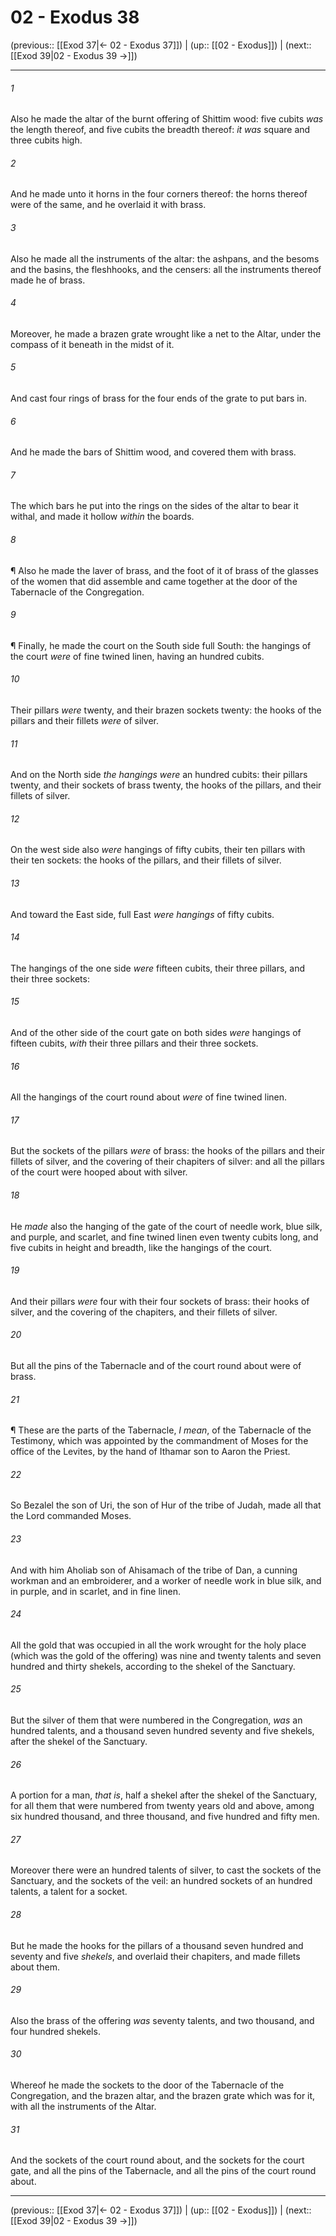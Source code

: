 # 02 - Exodus 38

(previous:: [[Exod 37|← 02 - Exodus 37]]) | (up:: [[02 - Exodus]]) | (next:: [[Exod 39|02 - Exodus 39 →]])

***


###### 1 
Also he made the altar of the burnt offering of Shittim wood: five cubits _was_ the length thereof, and five cubits the breadth thereof: _it was_ square and three cubits high. 

###### 2 
And he made unto it horns in the four corners thereof: the horns thereof were of the same, and he overlaid it with brass. 

###### 3 
Also he made all the instruments of the altar: the ashpans, and the besoms and the basins, the fleshhooks, and the censers: all the instruments thereof made he of brass. 

###### 4 
Moreover, he made a brazen grate wrought like a net to the Altar, under the compass of it beneath in the midst of it. 

###### 5 
And cast four rings of brass for the four ends of the grate to put bars in. 

###### 6 
And he made the bars of Shittim wood, and covered them with brass. 

###### 7 
The which bars he put into the rings on the sides of the altar to bear it withal, and made it hollow _within_ the boards. 

###### 8 
¶ Also he made the laver of brass, and the foot of it of brass of the glasses of the women that did assemble and came together at the door of the Tabernacle of the Congregation. 

###### 9 
¶ Finally, he made the court on the South side full South: the hangings of the court _were_ of fine twined linen, having an hundred cubits. 

###### 10 
Their pillars _were_ twenty, and their brazen sockets twenty: the hooks of the pillars and their fillets _were_ of silver. 

###### 11 
And on the North side _the hangings were_ an hundred cubits: their pillars twenty, and their sockets of brass twenty, the hooks of the pillars, and their fillets of silver. 

###### 12 
On the west side also _were_ hangings of fifty cubits, their ten pillars with their ten sockets: the hooks of the pillars, and their fillets of silver. 

###### 13 
And toward the East side, full East _were hangings_ of fifty cubits. 

###### 14 
The hangings of the one side _were_ fifteen cubits, their three pillars, and their three sockets: 

###### 15 
And of the other side of the court gate on both sides _were_ hangings of fifteen cubits, _with_ their three pillars and their three sockets. 

###### 16 
All the hangings of the court round about _were_ of fine twined linen. 

###### 17 
But the sockets of the pillars _were_ of brass: the hooks of the pillars and their fillets of silver, and the covering of their chapiters of silver: and all the pillars of the court were hooped about with silver. 

###### 18 
He _made_ also the hanging of the gate of the court of needle work, blue silk, and purple, and scarlet, and fine twined linen even twenty cubits long, and five cubits in height and breadth, like the hangings of the court. 

###### 19 
And their pillars _were_ four with their four sockets of brass: their hooks of silver, and the covering of the chapiters, and their fillets of silver. 

###### 20 
But all the pins of the Tabernacle and of the court round about were of brass. 

###### 21 
¶ These are the parts of the Tabernacle, _I mean_, of the Tabernacle of the Testimony, which was appointed by the commandment of Moses for the office of the Levites, by the hand of Ithamar son to Aaron the Priest. 

###### 22 
So Bezalel the son of Uri, the son of Hur of the tribe of Judah, made all that the Lord commanded Moses. 

###### 23 
And with him Aholiab son of Ahisamach of the tribe of Dan, a cunning workman and an embroiderer, and a worker of needle work in blue silk, and in purple, and in scarlet, and in fine linen. 

###### 24 
All the gold that was occupied in all the work wrought for the holy place (which was the gold of the offering) was nine and twenty talents and seven hundred and thirty shekels, according to the shekel of the Sanctuary. 

###### 25 
But the silver of them that were numbered in the Congregation, _was_ an hundred talents, and a thousand seven hundred seventy and five shekels, after the shekel of the Sanctuary. 

###### 26 
A portion for a man, _that is_, half a shekel after the shekel of the Sanctuary, for all them that were numbered from twenty years old and above, among six hundred thousand, and three thousand, and five hundred and fifty men. 

###### 27 
Moreover there were an hundred talents of silver, to cast the sockets of the Sanctuary, and the sockets of the veil: an hundred sockets of an hundred talents, a talent for a socket. 

###### 28 
But he made the hooks for the pillars of a thousand seven hundred and seventy and five _shekels_, and overlaid their chapiters, and made fillets about them. 

###### 29 
Also the brass of the offering _was_ seventy talents, and two thousand, and four hundred shekels. 

###### 30 
Whereof he made the sockets to the door of the Tabernacle of the Congregation, and the brazen altar, and the brazen grate which was for it, with all the instruments of the Altar. 

###### 31 
And the sockets of the court round about, and the sockets for the court gate, and all the pins of the Tabernacle, and all the pins of the court round about.

***

(previous:: [[Exod 37|← 02 - Exodus 37]]) | (up:: [[02 - Exodus]]) | (next:: [[Exod 39|02 - Exodus 39 →]])
